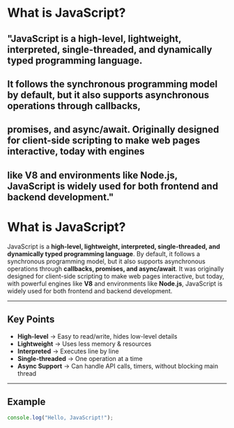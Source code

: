 # What is JavaScript?
## "JavaScript is a high-level, lightweight, interpreted, single-threaded, and dynamically typed programming language. 
## It follows the synchronous programming model by default, but it also supports asynchronous operations through callbacks, 
## promises, and async/await. Originally designed for client-side scripting to make web pages interactive, today with engines 
## like V8 and environments like Node.js, JavaScript is widely used for both frontend and backend development."

# What is JavaScript?

JavaScript is a **high-level, lightweight, interpreted, single-threaded, and dynamically typed programming language**. By default, it follows a synchronous programming model, but it also supports asynchronous operations through **callbacks, promises, and async/await**. It was originally designed for client-side scripting to make web pages interactive, but today, with powerful engines like **V8** and environments like **Node.js**, JavaScript is widely used for both frontend and backend development.

---

## Key Points
- **High-level** → Easy to read/write, hides low-level details  
- **Lightweight** → Uses less memory & resources  
- **Interpreted** → Executes line by line  
- **Single-threaded** → One operation at a time  
- **Async Support** → Can handle API calls, timers, without blocking main thread  

---

## Example
```js
console.log("Hello, JavaScript!");
